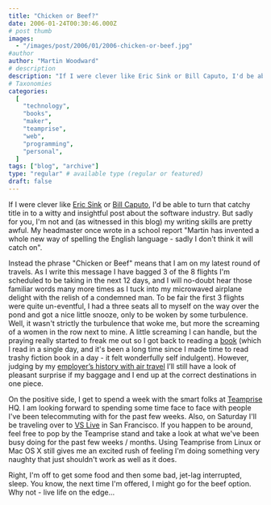 ```yaml
---
title: "Chicken or Beef?"
date: 2006-01-24T00:30:46.000Z
# post thumb
images:
  - "/images/post/2006/01/2006-chicken-or-beef.jpg"
#author
author: "Martin Woodward"
# description
description: "If I were clever like Eric Sink or Bill Caputo, I'd be able to turn that catchy title in to a witty and insightful post about the software industry."
# Taxonomies
categories:
  [
    "technology",
    "books",
    "maker",
    "teamprise",
    "web",
    "programming",
    "personal",
  ]
tags: ["blog", "archive"]
type: "regular" # available type (regular or featured)
draft: false
---
```


If I were clever like [Eric Sink](http://software.ericsink.com/) or [Bill Caputo](http://www.williamcaputo.com/), I'd be able to turn that catchy title in to a witty and insightful post about the software industry. But sadly for you, I'm not and (as witnessed in this blog) my writing skills are pretty awful. My headmaster once wrote in a school report "Martin has invented a whole new way of spelling the English language - sadly I don't think it will catch on".

Instead the phrase "Chicken or Beef" means that I am on my latest round of travels. As I write this message I have bagged 3 of the 8 flights I'm scheduled to be taking in the next 12 days, and I will no-doubt hear those familiar words many more times as I tuck into my microwaved airplane delight with the relish of a condemned man. To be fair the first 3 flights were quite un-eventful, I had a three seats all to myself on the way over the pond and got a nice little snooze, only to be woken by some turbulence. Well, it wasn't strictly the turbulence that woke me, but more the screaming of a women in the row next to mine. A little screaming I can handle, but the praying really started to freak me out so I got back to reading a [book](http://www.amazon.co.uk/exec/obidos/ASIN/0340682116/woodwardwebcom) (which I read in a single day, and it's been a long time since I made time to read trashy fiction book in a day - it felt wonderfully self indulgent). However, judging by my [employer’s history with air travel](http://software.ericsink.com/entries/teched_07jun2005.html) I’ll still have a look of pleasant surprise if my baggage and I end up at the correct destinations in one piece.

On the positive side, I get to spend a week with the smart folks at [Teamprise](http://www.teamprise.com) HQ. I am looking forward to spending some time face to face with people I've been telecommuting with for the past few weeks. Also, on Saturday I'll be traveling over to [VS Live](http://www.ftponline.com/conferences/vslive/2006/sf/) in San Francisco. If you happen to be around, feel free to pop by the Teamprise stand and take a look at what we've been busy doing for the past few weeks / months. Using Teamprise from Linux or Mac OS X still gives me an excited rush of feeling I'm doing something very naughty that just shouldn't work as well as it does.

Right, I'm off to get some food and then some bad, jet-lag interrupted, sleep. You know, the next time I'm offered, I might go for the beef option. Why not - live life on the edge...
